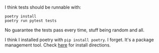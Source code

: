 I think tests should be runnable with:

```
poetry install
poetry run pytest tests
```

No guarantee the tests pass every time, stuff being random and all.

I think I installed poetry with `pip install poetry`. I forget. It's a package management tool. Check [here](https://python-poetry.org/docs/#installing-with-the-official-installer) for install directions.
